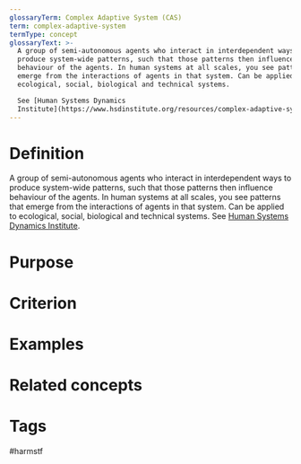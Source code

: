 ```yaml
---
glossaryTerm: Complex Adaptive System (CAS)
term: complex-adaptive-system
termType: concept
glossaryText: >-
  A group of semi-autonomous agents who interact in interdependent ways to
  produce system-wide patterns, such that those patterns then influence
  behaviour of the agents. In human systems at all scales, you see patterns that
  emerge from the interactions of agents in that system. Can be applied to
  ecological, social, biological and technical systems.

  See [Human Systems Dynamics
  Institute](https://www.hsdinstitute.org/resources/complex-adaptive-system.html).
---
```

# Definition
A group of semi-autonomous agents who interact in interdependent ways to produce system-wide patterns, such that those patterns then influence behaviour of the agents. In human systems at all scales, you see patterns that emerge from the interactions of agents in that system. Can be applied to ecological, social, biological and technical systems.
See [Human Systems Dynamics Institute](https://www.hsdinstitute.org/resources/complex-adaptive-system.html).
# Purpose
# Criterion
# Examples
# Related concepts
# Tags  
 #harmstf
